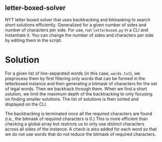 ## letter-boxed-solver
NYT letter boxed solver that uses backtracking and bitmasking to search short solutions efficiently. Generalized for a given number of sides and number of characters per side.
For use, run `letterboxed.py` in a CLI and instantiate it. You can change the number of sides and characters per side by editing them in the script.

# Solution
For a given list of line-separated words (in this case, `words.txt`), we preprocess them by first filtering only words that can be formed in the letterboxed instance and then generating a bitmask of characters for the set of legal words. Then we backtrack through them. When we find a short solution, we limit the maximum depth of the backtracking to only focusing on finding smaller solutions. The list of solutions is then sorted and displayed on the CLI.

The backtracking is terminated once all the required characters are found (i.e., the bitmask of required characters is 0.) This is more efficient than checking a global array but restricts us to only use distinct characters across all sides of the instance. A check is also added for each word so that we do not use words that do not reduce the bitmask of required characters.

